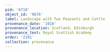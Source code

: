 ```yaml
---
pid: '6718'
object_id: '9676'
label: Landscape with Two Peasants and Cattle
provenance_date: '1910'
provenance_location: Scotland, Edinburgh
provenance_text: Royal Scottish Academy
order: '2191'
collection: provenance
---
```

